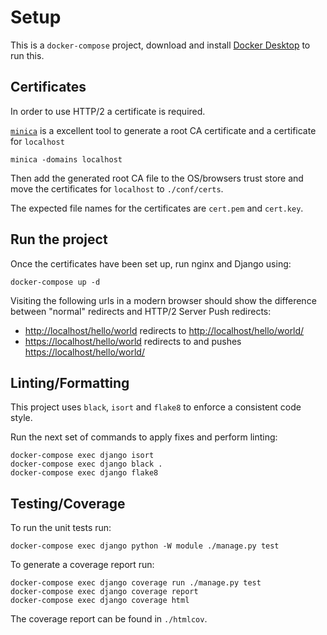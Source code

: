 # Setup

This is a `docker-compose` project, download and install 
[Docker Desktop](https://www.docker.com/products/docker-desktop)
to run this.


## Certificates

In order to use HTTP/2 a certificate is required.

[`minica`](https://github.com/jsha/minica) is a excellent tool
to generate a root CA certificate and a certificate for `localhost`

```shell script
minica -domains localhost
```

Then add the generated root CA file to the OS/browsers trust store
and move the certificates for `localhost` to `./conf/certs`.

The expected file names for the certificates are `cert.pem` and `cert.key`.


## Run the project

Once the certificates have been set up, run nginx and Django using:

```shell script
docker-compose up -d
```

Visiting the following urls in a modern browser should show the 
difference between "normal" redirects and HTTP/2 Server Push redirects:

* <http://localhost/hello/world> redirects to <http://localhost/hello/world/>
* <https://localhost/hello/world> redirects to and pushes <https://localhost/hello/world/>


## Linting/Formatting

This project uses `black`, `isort` and `flake8` to enforce a consistent
code style.

Run the next set of commands to apply fixes and perform linting:

```shell script
docker-compose exec django isort
docker-compose exec django black .
docker-compose exec django flake8
```


## Testing/Coverage

To run the unit tests run:
 
```shell script
docker-compose exec django python -W module ./manage.py test
```

To generate a coverage report run:
 
```shell script
docker-compose exec django coverage run ./manage.py test
docker-compose exec django coverage report
docker-compose exec django coverage html
```

The coverage report can be found in `./htmlcov`.
